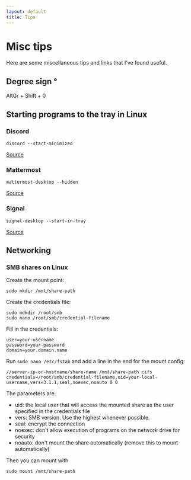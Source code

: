 ```yaml
---
layout: default
title: Tips
---
```


# Misc tips
Here are some miscellaneous tips and links that I've found useful.

## Degree sign °
AltGr + Shift + 0

## Starting programs to the tray in Linux
### Discord
```
discord --start-minimized
```
[Source](https://www.reddit.com/r/linux/comments/dmx7yc/solved_linux_how_can_i_start_discord_on_login/)

### Mattermost
```
mattermost-desktop --hidden
```
[Source](https://forum.mattermost.com/t/solved-linux-mattermost-desktop-start-minimized-from-command-line/6321/4)

### Signal
```
signal-desktop --start-in-tray
```
[Source](https://www.reddit.com/r/signal/comments/i0m66t/signal_desktop_app_has_no_minimized_to_system/)

## Networking
### SMB shares on Linux
Create the mount point:
```
sudo mkdir /mnt/share-path
```
Create the credentials file:
```
sudo mdkdir /root/smb
sudo nano /root/smb/credential-filename
```
Fill in the credentials:
```
user=your-username
password=your-password
domain=your.domain.name
```
Run `sudo nano /etc/fstab` and add a line in the end for the mount config:
```
//server-ip-or-hostname/share-name /mnt/share-path cifs credentials=/root/smb/credential-filename,uid=your-local-username,vers=3.1.1,seal,noexec,noauto 0 0
```
The parameters are:
- uid: the local user that will access the mounted share as the user specified in the credentials file
- vers: SMB version. Use the highest whenever possible.
- seal: encrypt the connection
- noexec: don't allow execution of programs on the network drive for security
- noauto: don't mount the share automatically (remove this to mount automatically)

Then you can mount with
```
sudo mount /mnt/share-path
```
